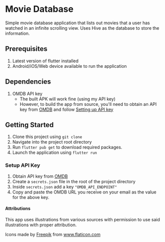 # Movie Database

Simple movie database application that lists out movies that a user has watched in an infinite scrolling view.
Uses Hive as the database to store the information.

## Prerequisites
1. Latest version of flutter installed
2. Android/iOS/Web device available to run the application

## Dependencies
1. OMDB API key
    - The built APK will work fine (using my API key)
    - However, to build the app from source, you'll need to obtain an API key from [OMDB](https://www.omdbapi.com/) and follow [Setting up API key](#setup-api-key)

## Getting Started

1. Clone this project using `git clone`
2. Navigate into the project root directory
3. Run `flutter pub get` to download required packages.
4. Launch the application using `flutter run`

### Setup API Key
1. Obtain API key from [OMDB](https://www.omdbapi.com/)
2. Create a `secrets.json` file in the root of the project directory
3. Inside `secrets.json` add a key `"OMDB_API_ENDPOINT"`
4. Copy and paste the OMDB URL you receive on your email as the value for the above key.

#### Attributions
This app uses illustrations from various sources with permission to use said illustrations with proper attribution.
<div>Icons made by <a href="https://www.freepik.com" title="Freepik">Freepik</a> from <a href="https://www.flaticon.com/" title="Flaticon">www.flaticon.com</a></div>
